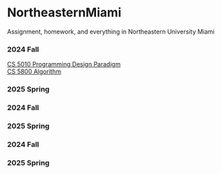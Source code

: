 # NortheasternMiami
Assignment, homework, and everything in Northeastern University Miami
### 2024 Fall
[CS 5010 Programming Design Paradigm](https://github.com/ErdunE/NortheasternMiami/tree/main/CS5010ProgrammingDesignParadigm)  
[CS 5800 Algorithm](https://github.com/ErdunE/NortheasternMiami/tree/main/CS5800Algorithm)
### 2025 Spring
### 2024 Fall
### 2025 Spring
### 2024 Fall
### 2025 Spring